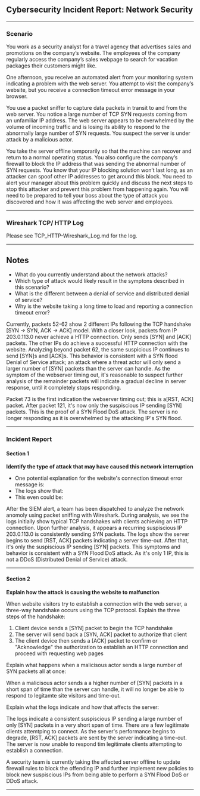 ## Cybersecurity Incident Report: Network Security
___

### Scenario
You work as a security analyst for a travel agency that advertises sales and promotions on the company’s website. The employees of the company regularly access the company’s sales webpage to search for vacation packages their customers might like. 

One afternoon, you receive an automated alert from your monitoring system indicating a problem with the web server. You attempt to visit the company’s website, but you receive a connection timeout error message in your browser.

You use a packet sniffer to capture data packets in transit to and from the web server. You notice a large number of TCP SYN requests coming from an unfamiliar IP address. The web server appears to be overwhelmed by the volume of incoming traffic and is losing its ability to respond to the abnormally large number of SYN requests. You suspect the server is under attack by a malicious actor. 

You take the server offline temporarily so that the machine can recover and return to a normal operating status. You also configure the company’s firewall to block the IP address that was sending the abnormal number of SYN requests. You know that your IP blocking solution won’t last long, as an attacker can spoof other IP addresses to get around this block. You need to alert your manager about this problem quickly and discuss the next steps to stop this attacker and prevent this problem from happening again. You will need to be prepared to tell your boss about the type of attack you discovered and how it was affecting the web server and employees.
___

### Wireshark TCP/ HTTP Log

Please see TCP_HTTP-Wireshark_Log.md for the log.
___

## Notes
- What do you currently understand about the network attacks?
- Which type of attack would likely result in the symptons described in this scenario?
- What is the different between a denial of service and distributed denial of service?
- Why is the website taking a long time to load and reporting a connection timeout error?

Currently, packets 52-62 show 2 different IPs following the TCP handshake [SYN -> SYN, ACK -> ACK] model. With a closer look, packets from IP 203.0.113.0 never achieve a HTTP connection. Only sends [SYN] and [ACK] packets. The other IPs do achieve a successful HTTP connection with the website. Analyzing beyond packet 62, the same suspicious IP continues to send [SYN]s and [ACK]s. This behavior is consistent with a SYN flood Denial of Service attack; an attack where a threat actor will only send a larger number of [SYN] packets than the server can handle. As the symptom of the webserver timing out, it's reasonable to suspect further analysis of the remainder packets will indicate a gradual decline in server response, until it completely stops responding. 

Packet 73 is the first indication the webserver timing out; this is a[RST, ACK] packet. After packet 121, it's now only the suspiscious IP sending [SYN] packets. This is the proof of a SYN Flood DoS attack. The server is no longer responding as it is overwhelmed by the attacking IP's SYN flood. 

___
### Incident Report
#### Section 1
**Identify the type of attack that may have caused this network interruption**

- One potential explanation for the website's connection timeout error message is:
- The logs show that:
- This even could be:

After the SIEM alert, a team has been dispatched to analyze the network anomoly using packet sniffing with Wireshark. During analysis, we see the logs initially show typical TCP handshakes with clients achieving an HTTP connection. Upon further analysis, it appears a recurring suspiscious IP 203.0.113.0 is consistently sending SYN packets. The logs show the server begins to send [RST, ACK] packets indicating a server time-out. After that, it's only the suspiscious IP sending [SYN] packets. This symptoms and behavior is consistent with a SYN Flood DoS attack. As it's only 1 IP, this is not a DDoS (Distributed Denial of Service) attack.

___

#### Section 2
**Explain how the attack is causing the website to malfunction**

When website visitors try to establish a connection with the web server, a three-way handshake occurs using the TCP protocol. Explain the three steps of the handshake:

1. Client device sends a [SYN] packet to begin the TCP handshake
2. The server will send back a [SYN, ACK] packet to authorize that client
3. The client device then sends a [ACK] packet to confirm or "Acknowledge" the authorization to establish an HTTP connection and proceed with requesting web pages

Explain what happens when a malicisous actor sends a large number of SYN packets all at once:

When a malicisous actor sends a a higher number of [SYN] packets in a short span of time than the server can handle, it will no longer be able to respond to legitamte site visitors and time-out. 

Explain what the logs indicate and how that affects the server:

The logs indicate a consistent suspiscious IP sending a large number of only [SYN] packets in a very short span of time. There are a few legitimate clients attemtping to connect. As the server's performance begins to degrade, [RST, ACK] packets are sent by the server indicating a time-out. The server is now unable to respond tim legitimate clients attempting to establish a connection. 

A security team is currently taking the affected server offline to update firewall rules to block the offending IP and further implement new policies to block new suspiscious IPs from being able to perform a SYN Flood DoS or DDoS attack. 
___